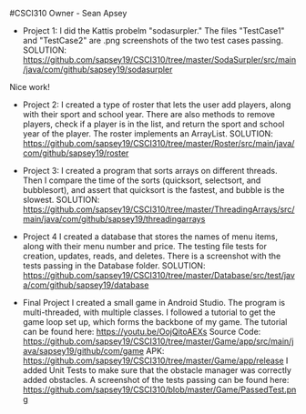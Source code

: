 #CSCI310
Owner - Sean Apsey

- Project 1:
I did the Kattis probelm "sodasurpler." The files "TestCase1" and "TestCase2" are .png screenshots of the two test cases passing. 
SOLUTION: https://github.com/sapsey19/CSCI310/tree/master/SodaSurpler/src/main/java/com/github/sapsey19/sodasurpler

Nice work!


- Project 2:
I created a type of roster that lets the user add players, along with their sport and school year. There are also methods to remove 
players, check if a player is in the list, and return the sport and school year of the player. The roster implements an ArrayList.
SOLUTION: https://github.com/sapsey19/CSCI310/tree/master/Roster/src/main/java/com/github/sapsey19/roster


- Project 3: 
I created a program that sorts arrays on different threads. Then I compare the time of the sorts (quicksort, selectsort, and bubblesort), and assert that quicksort is the fastest, and bubble is the slowest. 
SOLUTION: https://github.com/sapsey19/CSCI310/tree/master/ThreadingArrays/src/main/java/com/github/sapsey19/threadingarrays



- Project 4
I created a database that stores the names of menu items, along with their menu number and price. The testing file tests for creation, updates, reads, and deletes. There is a screenshot with the tests passing in the Database folder. 
SOLUTION: https://github.com/sapsey19/CSCI310/tree/master/Database/src/test/java/com/github/sapsey19/database

- Final Project
I created a small game in Android Studio. The program is multi-threaded, with multiple classes. I followed a tutorial to get the game loop set up, which forms the backbone of my game. The tutorial can be found here: https://youtu.be/OojQitoAEXs
Source Code: https://github.com/sapsey19/CSCI310/tree/master/Game/app/src/main/java/sapsey19/github/com/game
APK: https://github.com/sapsey19/CSCI310/tree/master/Game/app/release
I added Unit Tests to make sure that the obstacle manager was correctly added obstacles. A screenshot of the tests passing can be found here: https://github.com/sapsey19/CSCI310/blob/master/Game/PassedTest.png
